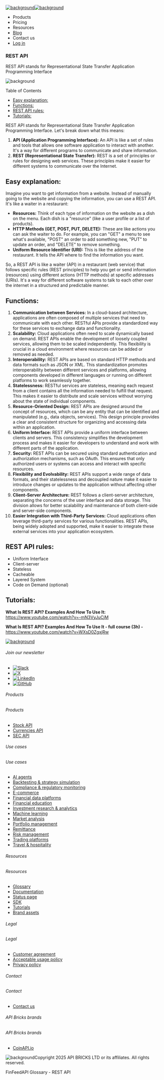 [![background](/_next/image?url=https%3A%2F%2Fcdn.sanity.io%2Fimages%2Fxpx4czto%2Fproduction%2Fc9a795fc7fb3558997d636211a44e71eb59288f0-773x184.png&w=1920&q=75)![background](https://cdn.sanity.io/images/xpx4czto/production/875913d8710b3054c19fad19673dc5592614265e-773x184.svg)](/)

* Products
* Pricing
* Resources
* [Blog](/blog)
* Contact us
* [Log in](https://console.finfeedapi.com/?link=/apikeys/create)

### REST API

REST API stands for Representational State Transfer Application Programming Interface

![background](https://cdn.sanity.io/images/xpx4czto/production/999c709b2777af013884c6e2623e9aa699585a06-429x429.svg)

Table of Contents

* [Easy explanation:](#link-4cc83430701d)
* [Functions:](#link-de77a8648205)
* [REST API rules:](#link-c92799a4b9e4)
* [Tutorials:](#link-0088a60fea92)

REST API stands for Representational State Transfer Application Programming Interface. Let's break down what this means:

1. **API (Application Programming Interface):** An API is like a set of rules and tools that allows one software application to interact with another. It's a way for different programs to communicate and share information.
2. **REST (Representational State Transfer):** REST is a set of principles or rules for designing web services. These principles make it easier for different systems to communicate over the Internet.

Easy explanation:
-----------------

Imagine you want to get information from a website. Instead of manually going to the website and copying the information, you can use a REST API. It's like a waiter in a restaurant:

* **Resources:** Think of each type of information on the website as a dish on the menu. Each dish is a "resource" (like a user profile or a list of products).
* **HTTP Methods (GET, POST, PUT, DELETE):** These are like actions you can ask the waiter to do. For example, you can "GET" a menu to see what's available, "POST" an order to add something new, "PUT" to update an order, and "DELETE" to remove something.
* **Uniform Resource Identifier (URI):** This is like the address of the restaurant. It tells the API where to find the information you want.

So, a REST API is like a waiter (API) in a restaurant (web service) that follows specific rules (REST principles) to help you get or send information (resources) using different actions (HTTP methods) at specific addresses (URIs). It's a way for different software systems to talk to each other over the internet in a structured and predictable manner.

Functions:
----------

1. **Communication between Services:** In a cloud-based architecture, applications are often composed of multiple services that need to communicate with each other. RESTful APIs provide a standardized way for these services to exchange data and functionality.
2. **Scalability:** Cloud applications often need to scale dynamically based on demand. REST APIs enable the development of loosely coupled services, allowing them to be scaled independently. This flexibility is crucial in a cloud environment where resources can be added or removed as needed.
3. **Interoperability:** REST APIs are based on standard HTTP methods and data formats such as JSON or XML. This standardization promotes interoperability between different services and platforms, allowing components developed in different languages or running on different platforms to work seamlessly together.
4. **Statelessness:** RESTful services are stateless, meaning each request from a client contains all the information needed to fulfill that request. This makes it easier to distribute and scale services without worrying about the state of individual components.
5. **Resource-Oriented Design:** REST APIs are designed around the concept of resources, which can be any entity that can be identified and manipulated (e.g., data objects, services). This design principle provides a clear and consistent structure for organizing and accessing data within an application.
6. **Uniform Interface:** REST APIs provide a uniform interface between clients and servers. This consistency simplifies the development process and makes it easier for developers to understand and work with different parts of the application.
7. **Security:** REST APIs can be secured using standard authentication and authorization mechanisms, such as OAuth. This ensures that only authorized users or systems can access and interact with specific resources.
8. **Flexibility and Evolvability:** REST APIs support a wide range of data formats, and their statelessness and decoupled nature make it easier to introduce changes or updates to the application without affecting other components.
9. **Client-Server Architecture:** REST follows a client-server architecture, separating the concerns of the user interface and data storage. This division allows for better scalability and maintenance of both client-side and server-side components.
10. **Easier Integration with Third-Party Services:** Cloud applications often leverage third-party services for various functionalities. REST APIs, being widely adopted and supported, make it easier to integrate these external services into your application ecosystem.

REST API rules:
---------------

* Uniform Interface
* Client-server
* Stateless
* Cacheable
* Layered System
* Code on Demand (optional)

Tutorials:
----------

**What Is REST API? Examples And How To Use It:** <https://www.youtube.com/watch?v=-mN3VyJuCjM>

**What Is REST API? Examples And How To Use It - full course (3h) -** <https://www.youtube.com/watch?v=WXsD0ZgxjRw>

[![background](https://cdn.sanity.io/images/xpx4czto/production/8a2788aebc71f7f5dce82eb1b7a5e5cec9a64838-773x184.svg)](/)

###### Join our newsletter

* [![Slack](https://cdn.sanity.io/images/xpx4czto/production/26371f7c1474b3ce9e67c32e006a140ddd704b95-512x512.svg)](https://finfeedapi.slack.com/x-p8539721774929-8529109118914-8531038476964/messages/C08FVM7P68H)
* [![X](/_next/image?url=https%3A%2F%2Fcdn.sanity.io%2Fimages%2Fxpx4czto%2Fproduction%2F0aa41878d0ceb77292d9f847b2f4e21d688460c1-2400x2453.png&w=64&q=75)](https://x.com/FinFeedAPI "Follow FinFeedAPI on X")
* [![LinkedIn](/_next/image?url=https%3A%2F%2Fcdn.sanity.io%2Fimages%2Fxpx4czto%2Fproduction%2Fb9ce6f119974543779bbcad7563e234be8edd900-840x779.png&w=64&q=75)](https://www.linkedin.com/company/finfeedapi/?viewAsMember=true "Join FinFeedAPI on LinkedIn")
* [![GitHub](https://cdn.sanity.io/images/xpx4czto/production/f202b6faccfd5cc46299b976c2635fee60b55aa0-98x96.svg)](https://github.com/api-bricks/api-bricks-sdk/tree/master/finfeedapi)

###### Products

###### Products

* [Stock API](/products/stock-api)
* [Currencies API](/products/currencies-api)
* [SEC API](/products/sec-api)

###### Use cases

###### Use cases

* [AI agents](/use-case/ai-agents)
* [Backtesting & strategy simulation](/use-case/backtesting-strategy-simulation)
* [Compliance & regulatory monitoring](/use-case/compliance-regulatory-monitoring)
* [E-commerce](/use-case/e-commerce)
* [Financial data platforms](/use-case/financial-data-platforms)
* [Financial education](/use-case/education-platforms)
* [Investment research & analytics](/use-case/investment-research-analytics)
* [Machine learning](/use-case/machine-learning)
* [Market analysis](/use-case/market-analysis)
* [Portfolio management](/use-case/portfolio-management)
* [Remittance](/use-case/remittance)
* [Risk management](/use-case/risk-management)
* [Trading platforms](/use-case/trading-platforms)
* [Travel & hospitality](/use-case/travel-hospitality)

###### Resources

###### Resources

* [Glossary](/learn/glossary)
* [Documentation](https://docs.finfeedapi.com/)
* [Status page](https://status.finfeedapi.com/)
* [SDK](https://github.com/api-bricks/api-bricks-sdk/tree/master/finfeedapi)
* [Tutorials](https://github.com/api-bricks/api-bricks-sdk/tree/master/finfeedapi/sec-api-rest/tutorials)
* [Brand assets](https://brandfetch.com/finfeedapi.com)

###### Legal

###### Legal

* [Customer agreement](/legal#link-479af90ac5b8)
* [Acceptable usage policy](/legal#link-469068dc1416)
* [Privacy policy](/legal#link-192d9f962f94)

###### Contact

###### Contact

* [Contact us](/contact-us)

###### API Bricks brands

###### API Bricks brands

* [CoinAPI.io](https://www.coinapi.io/?utm_source=finfeedapi&utm_medium=referral&utm_campaign=finfeedapi_footer)

![background](https://cdn.sanity.io/images/xpx4czto/production/33a64ee50c88a79ba86cc35ba36e9eb13987bbe7-152x184.svg)Copyright 2025 API BRICKS LTD or its affiliates. All rights reserved.

FinFeedAPI Glossary - REST API
